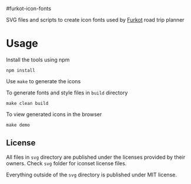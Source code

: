 #furkot-icon-fonts

SVG files and scripts to create icon fonts used by [Furkot] road trip planner


# Usage

Install the tools using npm

    npm install

Use `make` to generate the icons

To generate fonts and style files in `build` directory

    make clean build

To view generated icons in the browser

    make demo

## License

All files in `svg` directory are published under the licenses provided by their owners.
Check `svg` folder for iconset license files.

Everything outside of the `svg` directory is published under MIT license.


[Furkot]:https://trips.furkot.com